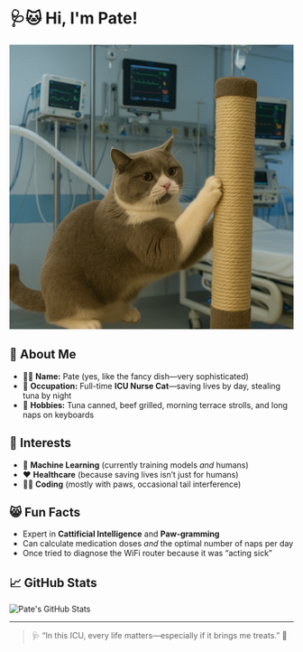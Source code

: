 # 🩺🐱 Hi, I'm Pate! 

![Nurse Cat](https://github.com/PateIsReal/PateIsReal/blob/main/ChatGPT%20Image%209%20jul%202025%2C%2021_01_33.png)

## 🐾 About Me
- 👩‍⚕️ **Name:** Pate (yes, like the fancy dish—very sophisticated)
- 🏥 **Occupation:** Full-time **ICU Nurse Cat**—saving lives by day, stealing tuna by night
- 🍣 **Hobbies:** Tuna canned, beef grilled, morning terrace strolls, and long naps on keyboards

## 💉 Interests
- 🧠 **Machine Learning** (currently training models *and* humans)
- ❤️ **Healthcare** (because saving lives isn’t just for humans)
- 👨‍💻 **Coding** (mostly with paws, occasional tail interference)

## 😸 Fun Facts
- Expert in **Cattificial Intelligence** and **Paw-gramming**
- Can calculate medication doses *and* the optimal number of naps per day
- Once tried to diagnose the WiFi router because it was “acting sick”



## 📈 GitHub Stats
![Pate's GitHub Stats](https://github-readme-stats.vercel.app/api?username=PateIsReal&show_icons=true&theme=default)

---

> 🩺 “In this ICU, every life matters—especially if it brings me treats.” 🐾

